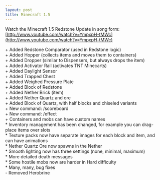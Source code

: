 ```yaml
---
layout: post
title: Minecraft 1.5
---
```

Watch the Minecraft 1.5 Redstone Update in song form: [http://www.youtube.com/watch?v=YmpxpH-tMWc](http://www.youtube.com/watch?v=YmpxpH-tMWc)

\+ Added Redstone Comparator (used in Redstone logic)<br>
\+ Added Hopper (collects items and moves them to containers)<br>
\+ Added Dropper (similar to Dispensers, but always drops the item)<br>
\+ Added Activator Rail (activates TNT Minecarts)<br>
\+ Added Daylight Sensor<br>
\+ Added Trapped Chest<br>
\+ Added Weighed Pressure Plate<br>
\+ Added Block of Redstone<br>
\+ Added Nether Brick (item)<br>
\+ Added Nether Quartz and ore<br>
\+ Added Block of Quartz, with half blocks and chiseled variants<br>
\+ New command: /scoreboard<br>
\+ New command: /effect<br>
\+ Containers and mobs can have custom names<br>
\* Inventory management has been changed, for example you can drag-place items over slots<br>
\* Texture packs now have separate images for each block and item, and can have animations<br>
\* Nether Quartz Ore now spawns in the Nether<br>
\* Smooth lighting now has three settings (none, minimal, maximum)<br>
\* More detailed death messages<br>
\* Some hostile mobs now are harder in Hard difficulty<br>
\* Many, many, bug fixes<br>
\- Removed Herobrine<br>